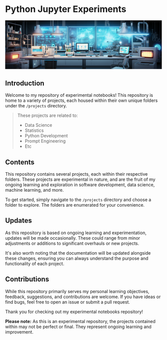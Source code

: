 # Python Jupyter Experiments

![Cover Image](./attachments/cover.png)

## Introduction

Welcome to my repository of experimental notebooks! This repository is home to a variety of projects, each housed within their own unique folders under the `/projects` directory.

> These projects are related to:
>
> - Data Science
> - Statistics
> - Python Development
> - Prompt Engineering
> - Etc

## Contents

This repository contains several projects, each within their respective folders. These projects are experimental in nature, and are the fruit of my ongoing learning and exploration in software development, data science, machine learning, and more.

To get started, simply navigate to the `/projects` directory and choose a folder to explore. The folders are enumerated for your convenience.

## Updates

As this repository is based on ongoing learning and experimentation, updates will be made occasionally. These could range from minor adjustments or additions to significant overhauls or new projects.

It's also worth noting that the documentation will be updated alongside these changes, ensuring you can always understand the purpose and functionality of each project.

## Contributions

While this repository primarily serves my personal learning objectives, feedback, suggestions, and contributions are welcome. If you have ideas or find bugs, feel free to open an issue or submit a pull request.

Thank you for checking out my experimental notebooks repository!

**Please note:** As this is an experimental repository, the projects contained within may not be perfect or final. They represent ongoing learning and improvement.
